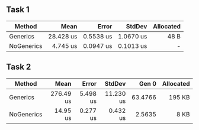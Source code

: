 ﻿## Task 1

|     Method |      Mean |     Error |    StdDev | Allocated |
|----------- |----------:|----------:|----------:|----------:|
|   Generics | 28.428 us | 0.5538 us | 1.0670 us |      48 B |
| NoGenerics |  4.745 us | 0.0947 us | 0.1013 us |         - |


## Task 2

|     Method |      Mean |    Error |    StdDev |   Gen 0 | Allocated |
|----------- |----------:|---------:|----------:|--------:|----------:|
|   Generics | 276.49 us | 5.498 us | 11.230 us | 63.4766 |    195 KB |
| NoGenerics |  14.95 us | 0.277 us |  0.432 us |  2.5635 |      8 KB |
